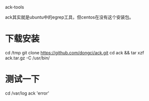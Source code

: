 ack-tools

ack其实就是ubuntu中的egrep工具，但centos在没有这个安装包。

# 下载安装
cd /tmp
git clone https://github.com/dongci/ack.git
cd ack && tar xzf ack.tar.gz -C /usr/bin/

# 测试一下
cd /var/log
ack 'error'     
